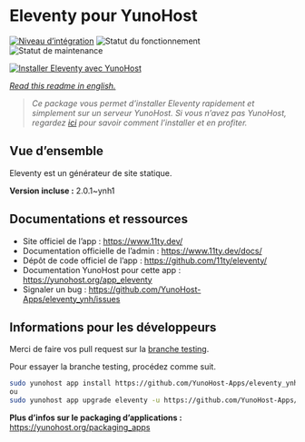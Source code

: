 <!--
N.B.: This README was automatically generated by https://github.com/YunoHost/apps/tree/master/tools/README-generator
It shall NOT be edited by hand.
-->

# Eleventy pour YunoHost

[![Niveau d’intégration](https://dash.yunohost.org/integration/eleventy.svg)](https://dash.yunohost.org/appci/app/eleventy) ![Statut du fonctionnement](https://ci-apps.yunohost.org/ci/badges/eleventy.status.svg) ![Statut de maintenance](https://ci-apps.yunohost.org/ci/badges/eleventy.maintain.svg)

[![Installer Eleventy avec YunoHost](https://install-app.yunohost.org/install-with-yunohost.svg)](https://install-app.yunohost.org/?app=eleventy)

*[Read this readme in english.](./README.md)*

> *Ce package vous permet d’installer Eleventy rapidement et simplement sur un serveur YunoHost.
Si vous n’avez pas YunoHost, regardez [ici](https://yunohost.org/#/install) pour savoir comment l’installer et en profiter.*

## Vue d’ensemble

Eleventy est un générateur de site statique.

**Version incluse :** 2.0.1~ynh1
## Documentations et ressources

* Site officiel de l’app : <https://www.11ty.dev/>
* Documentation officielle de l’admin : <https://www.11ty.dev/docs/>
* Dépôt de code officiel de l’app : <https://github.com/11ty/eleventy/>
* Documentation YunoHost pour cette app : <https://yunohost.org/app_eleventy>
* Signaler un bug : <https://github.com/YunoHost-Apps/eleventy_ynh/issues>

## Informations pour les développeurs

Merci de faire vos pull request sur la [branche testing](https://github.com/YunoHost-Apps/eleventy_ynh/tree/testing).

Pour essayer la branche testing, procédez comme suit.

``` bash
sudo yunohost app install https://github.com/YunoHost-Apps/eleventy_ynh/tree/testing --debug
ou
sudo yunohost app upgrade eleventy -u https://github.com/YunoHost-Apps/eleventy_ynh/tree/testing --debug
```

**Plus d’infos sur le packaging d’applications :** <https://yunohost.org/packaging_apps>